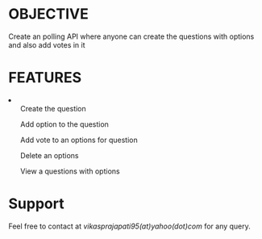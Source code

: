# OBJECTIVE
<p id="s"> 
Create an polling API where anyone can create the questions with options and also add votes in it

# FEATURES
<p id="s"> 
<li>
<ul>Create the question</ul>
<ul>Add option to the question</ul>
<ul>Add vote to an options for question</ul>
<ul>Delete an options</ul>
<ul>View a questions with options</ul>
</li>

# Support
<p id="5">
Feel free to contact at <i>vikasprajapati95(at)yahoo(dot)com</i> for any query.

 



